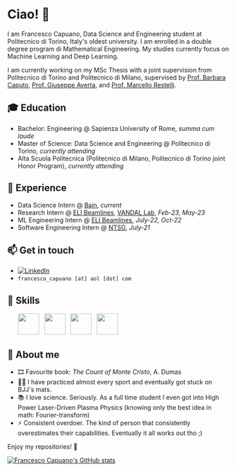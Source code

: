# Ciao! 👋

I am Francesco Capuano, Data Science and Engineering student at Politecnico di Torino, Italy's oldest university. I am enrolled in a double degree program di Mathematical Engineering. My studies currently focus on Machine Learning and Deep Learning.

I am currently working on my MSc Thesis with a joint supervision from Politecnico di Torino and Politecnico di Milano, supervised by [Prof. Barbara Caputo](https://scholar.google.com/citations?user=mHbdIAwAAAAJ&hl=en), [Prof. Giuseppe Averta](https://scholar.google.it/citations?user=i4rm0tYAAAAJ&hl=en), and [Prof. Marcello Restelli](https://scholar.google.com/citations?user=xdgxRiEAAAAJ&hl=en).

## 🎓 **Education**

 - Bachelor: Engineering @ Sapienza University of Rome, *summa cum laude*
 - Master of Science: Data Science and Engineering @ Politecnico di Torino, *currently attending*
 - Alta Scuola Politecnica (Politecnico di Milano, Politecnico di Torino joint Honor Program), *currently attending*

## 🚆 **Experience**
- Data Science Intern @ [Bain](https://www.bain.com/), *current*
- Research Intern @ [ELI Beamlines](https://www.eli-beams.eu/), [VANDAL Lab](http://vandal.polito.it/), *Feb-23, May-23*
- ML Engineering Intern @ [ELI Beamlines](https://www.eli-beams.eu/), *July-22, Oct-22*
- Software Engineering Intern @ [NTSG](https://www.ntsgen.com/en/), *July-21*

## 📫 **Get in touch**

- [![LinkedIn](https://img.shields.io/badge/-LinkedIn-blue?style=flat&logo=Linkedin&logoColor=white)](https://www.linkedin.com/in/fracapuano/)
- `francesco_capuano [at] aol [dot] com`

## 🚀 **Skills**

<ul>
        <img src='https://cdn.jsdelivr.net/gh/devicons/devicon/icons/python/python-original.svg' height='48'>  &nbsp 
        <img src='https://cdn.jsdelivr.net/gh/devicons/devicon/icons/pytorch/pytorch-original.svg' height='48'>  &nbsp
        <img src='https://cdn.jsdelivr.net/gh/devicons/devicon/icons/numpy/numpy-original.svg' height='48'>  &nbsp
        <img src='https://cdn.jsdelivr.net/gh/devicons/devicon/icons/matlab/matlab-original.svg' height='48'>  &nbsp

</ul>
 
## 🧠 **About me**

- 🎞️ Favourite book: _The Count of Monte Cristo_, A. Dumas
- 🏋🏼 I have practiced almost every sport and eventually got stuck on BJJ's mats.
- 📚 I love science. Seriously. As a full time student I even got into High Power Laser-Driven Plasma Physics (knowing only the best idea in math: Fourier-transform)
- ⚡ Consistent overdoer. The kind of person that consistently overestimates their capabilities. Eventually it all works out tho ;)

Enjoy my repositories! 🚀

[![Francesco Capuano's GitHub stats](https://github-readme-stats.vercel.app/api?username=fracapuano&hide=issues&count_private=true&show_icons=true&theme=github_dark_dimmed)](https://github.com/anuraghazra/github-readme-stats)

